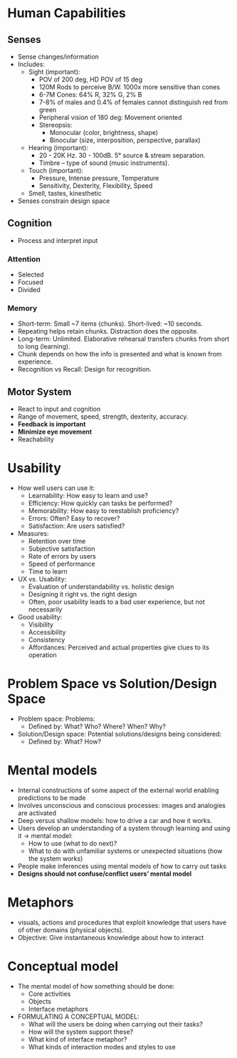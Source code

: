 # Human Capabilities
## Senses
- Sense changes/information
- Includes: 
	- Sight (important): 
		- POV of 200 deg, HD POV of 15 deg
		- 120M Rods to perceive B/W. 1000x more sensitive than cones
		- 6-7M Cones: 64% R, 32% G, 2% B
		- 7-8% of males and 0.4% of females cannot distinguish red from green
		- Peripheral vision of 180 deg: Movement oriented
		- Stereopsis:
			- Monocular (color, brightness, shape)
			- Binocular (size, interposition, perspective, parallax)
	- Hearing (important):
		- 20 - 20K Hz. 30 - 100dB. 5° source & stream separation.
		- Timbre – type of sound (music instruments).
	- Touch (important):
		- Pressure, Intense pressure, Temperature
		- Sensitivity, Dexterity, Flexibility, Speed
	- Smell, tastes, kinesthetic
- Senses constrain design space
## Cognition
- Process and interpret input
### Attention
- Selected
- Focused
- Divided
### Memory
- Short-term: Small ~7 items (chunks). Short-lived: ~10 seconds.
- Repeating helps retain chunks. Distraction does the opposite.
- Long-term: Unlimited. Elaborative rehearsal transfers chunks from short to long (learning).
- Chunk depends on how the info is presented and what is known from experience.
- Recognition vs Recall: Design for recognition.
## Motor System
- React to input and cognition
- Range of movement, speed, strength, dexterity, accuracy.
- **Feedback is important**
- **Minimize eye movement**
- Reachability
# Usability
- How well users can use it:
	- Learnability: How easy to learn and use?
	- Efficiency: How quickly can tasks be performed?
	- Memorability: How easy to reestablish proficiency?
	- Errors: Often? Easy to recover?
	- Satisfaction: Are users satisfied?
- Measures:
	- Retention over time
	- Subjective satisfaction
	- Rate of errors by users
	- Speed of performance
	- Time to learn
- UX vs. Usability:
	- Evaluation of understandability vs. holistic design 
	- Designing it right vs. the right design 
	- Often, poor usability leads to a bad user experience, but not necessarily
- Good usability:
	- Visibility
	- Accessibility
	- Consistency
	- Affordances: Perceived and actual properties give clues to its operation
# Problem Space vs Solution/Design Space
- Problem space: Problems:
	- Defined by: What? Who? Where? When? Why?
- Solution/Design space: Potential solutions/designs being considered:
	- Defined by: What? How?
# Mental models
- Internal constructions of some aspect of the external world enabling predictions to be made
- Involves unconscious and conscious processes: images and analogies are activated
- Deep versus shallow models: how to drive a car and how it works.
- Users develop an understanding of a system through learning and using it -> mental model:
	- How to use (what to do next)?
	- What to do with unfamiliar systems or unexpected situations (how the system works)
- People make inferences using mental models of how to carry out tasks
- **Designs should not confuse/conflict users’ mental model**
# Metaphors
- visuals, actions and procedures that exploit knowledge that users have of other domains (physical objects).
- Objective: Give instantaneous knowledge about how to interact
# Conceptual model
- The mental model of how something should be done:
	- Core activities
	- Objects
	- Interface metaphors
- FORMULATING A CONCEPTUAL MODEL: 
	- What will the users be doing when carrying out their tasks? 
	- How will the system support these? 
	- What kind of interface metaphor? 
	- What kinds of interaction modes and styles to use